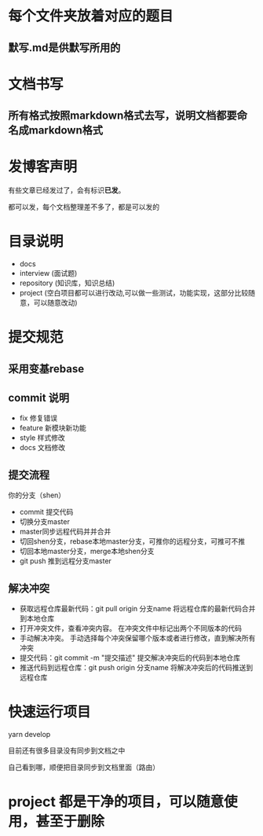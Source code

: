 # 每个文件夹放着对应的题目
## 默写.md是供默写所用的

# 文档书写
## 所有格式按照markdown格式去写，说明文档都要命名成markdown格式

# 发博客声明

有些文章已经发过了，会有标识**已发**。

都可以发，每个文档整理差不多了，都是可以发的

# 目录说明

- docs
 - interview (面试题)
 - repository (知识库，知识总结)
- project (空白项目都可以进行改动,可以做一些测试，功能实现，这部分比较随意，可以随意改动)

# 提交规范
## 采用变基rebase
## commit 说明
- fix 修复错误
- feature 新模块新功能
- style 样式修改
- docs 文档修改
## 提交流程
你的分支（shen）
 - commit 提交代码
 - 切换分支master
 - master同步远程代码并并合并
 - 切回shen分支，rebase本地master分支，可推你的远程分支，可推可不推
 - 切回本地master分支，merge本地shen分支
 - git push 推到远程分支master
## 解决冲突
- 获取远程仓库最新代码：git pull origin 分支name
    将远程仓库的最新代码合并到本地仓库
- 打开冲突文件，查看冲突内容。
    在冲突文件中标记出两个不同版本的代码
- 手动解决冲突。
    手动选择每个冲突保留哪个版本或者进行修改，直到解决所有冲突
- 提交代码：git commit -m "提交描述"
    提交解决冲突后的代码到本地仓库
- 推送代码到远程仓库：git push origin 分支name
    将解决冲突后的代码推送到远程仓库


# 快速运行项目
yarn develop

目前还有很多目录没有同步到文档之中

自己看到哪，顺便把目录同步到文档里面（路由）

# project 都是干净的项目，可以随意使用，甚至于删除
